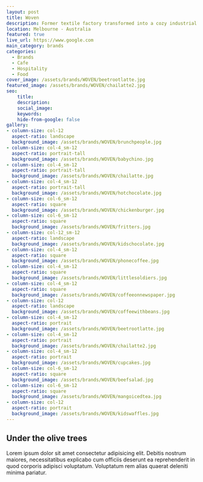 ```yaml
---
layout: post
title: Woven
description: Former textile factory transformed into a cozy industrial cafe in the heart of Yarraville
location: Melbourne - Australia
featured: true
live_url: https://www.google.com
main_category: brands
categories:
  - Brands
  - Cafe
  - Hospitality
  - Food
cover_image: /assets/brands/WOVEN/beetrootlatte.jpg
featured_image: /assets/brands/WOVEN/chailatte2.jpg
seo:
    title:
    description:
    social_image:
    keywords:
    hide-from-google: false 
gallery:
- column-size: col-12
  aspect-ratio: landscape
  background_image: /assets/brands/WOVEN/brunchpeople.jpg
- column-size: col-4_sm-12
  aspect-ratio: portrait-tall
  background_image: /assets/brands/WOVEN/babychino.jpg
- column-size: col-4_sm-12
  aspect-ratio: portrait-tall
  background_image: /assets/brands/WOVEN/chailatte.jpg
- column-size: col-4_sm-12
  aspect-ratio: portrait-tall
  background_image: /assets/brands/WOVEN/hotchocolate.jpg
- column-size: col-6_sm-12
  aspect-ratio: square
  background_image: /assets/brands/WOVEN/chickenburger.jpg
- column-size: col-6_sm-12
  aspect-ratio: square
  background_image: /assets/brands/WOVEN/fritters.jpg
- column-size: col-12_sm-12
  aspect-ratio: landscape
  background_image: /assets/brands/WOVEN/kidschocolate.jpg
- column-size: col-4_sm-12
  aspect-ratio: square
  background_image: /assets/brands/WOVEN/phonecoffee.jpg
- column-size: col-4_sm-12
  aspect-ratio: square
  background_image: /assets/brands/WOVEN/littlesoldiers.jpg
- column-size: col-4_sm-12
  aspect-ratio: square
  background_image: /assets/brands/WOVEN/coffeeonnewspaper.jpg
- column-size: col-12
  aspect-ratio: landscape
  background_image: /assets/brands/WOVEN/coffeewithbeans.jpg
- column-size: col-4_sm-12
  aspect-ratio: portrait
  background_image: /assets/brands/WOVEN/beetrootlatte.jpg
- column-size: col-4_sm-12
  aspect-ratio: portrait
  background_image: /assets/brands/WOVEN/chailatte2.jpg
- column-size: col-4_sm-12
  aspect-ratio: portrait
  background_image: /assets/brands/WOVEN/cupcakes.jpg
- column-size: col-6_sm-12
  aspect-ratio: square
  background_image: /assets/brands/WOVEN/beefsalad.jpg
- column-size: col-6_sm-12
  aspect-ratio: square
  background_image: /assets/brands/WOVEN/mangoicedtea.jpg
- column-size: col-12
  aspect-ratio: portrait
  background_image: /assets/brands/WOVEN/kidswaffles.jpg
---
```


## Under the olive trees

Lorem ipsum dolor sit amet consectetur adipisicing elit. Debitis nostrum maiores, necessitatibus explicabo cum officiis deserunt ea reprehenderit in quod corporis adipisci voluptatum. Voluptatum rem alias quaerat deleniti minima pariatur.


